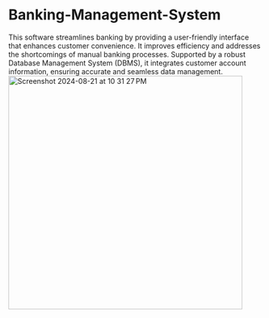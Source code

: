 # Banking-Management-System
This software streamlines banking by providing a user-friendly interface that enhances customer convenience. It improves efficiency and addresses the shortcomings of manual banking processes. Supported by a robust Database Management System (DBMS), it integrates customer account information, ensuring accurate and seamless data management.
<img width="463" alt="Screenshot 2024-08-21 at 10 31 27 PM" src="https://github.com/user-attachments/assets/2061ce19-add5-45d3-824e-698750e28259">
